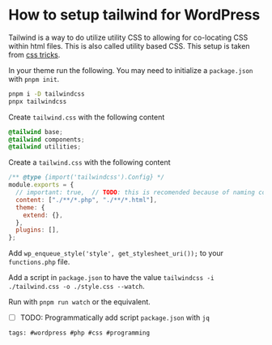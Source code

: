 # How to setup tailwind for WordPress

Tailwind is a way to do utilize utility CSS to allowing for co-locating
CSS within html files. This is also called utility based CSS. This setup
is taken from [css tricks].

In your theme run the following. You may need to initialize a
`package.json` with `pnpm init`.

```bash
pnpm i -D tailwindcss
pnpx tailwindcss
```

Create `tailwind.css` with the following content

```css
@tailwind base;
@tailwind components;
@tailwind utilities;
```

Create a `tailwind.css` with the following content

```js
/** @type {import('tailwindcss').Config} */
module.exports = {
  // important: true,  // TODO: this is recomended because of naming conflicts
  content: ["./**/*.php", "./**/*.html"],
  theme: {
    extend: {},
  },
  plugins: [],
};
```

Add `wp_enqueue_style('style', get_stylesheet_uri());` to your `functions.php` file.

Add a script in `package.json` to have the value `tailwindcss -i
./tailwind.css -o ./style.css --watch`.

Run with `pnpm run watch` or the equivalent.

- [ ] TODO: Programmatically add script `package.json` with `jq`

[css tricks]: https://css-tricks.com/adding-tailwind-css-to-wordpress-themes/

    tags: #wordpress #php #css #programming
